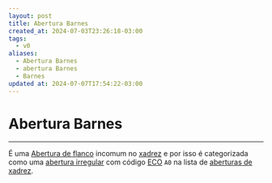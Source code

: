 ```yaml
---
layout: post
title: Abertura Barnes
created_at: 2024-07-03T23:26:18-03:00
tags:
  - v0
aliases:
  - Abertura Barnes
  - abertura Barnes
  - Barnes
updated at: 2024-07-07T17:54:22-03:00
---
```

# Abertura Barnes
----

É uma [Abertura de flanco](_draft/2024/07/2024-07-06-Aberturas_de_flanco.md) incomum no [xadrez](api/2024/07/2024-07-06-Xadrez.md) e por isso é categorizada como uma [abertura irregular](_draft/2024/07/2024-07-06-Aberturas_irregulares.md) com código [ECO](api/2024/07/2024-07-07-Encyclopaedia_of_Chess_Openings.md) `A0` na lista de [aberturas de xadrez](_draft/2024/07/2024-07-06-Aberturas_de_xadrez.md).